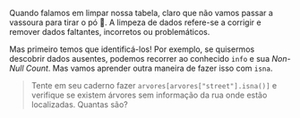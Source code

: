 Quando falamos em limpar nossa tabela, claro que não vamos passar a vassoura para tirar o pó 🧹. A limpeza de dados refere-se a corrigir e remover dados faltantes, incorretos ou problemáticos.

Mas primeiro temos que identificá-los! Por exemplo, se quisermos descobrir dados ausentes, podemos recorrer ao conhecido `info` e sua _Non-Null Count_. Mas vamos aprender outra maneira de fazer isso com `isna`.

> Tente em seu caderno fazer `arvores[arvores["street"].isna()]` e verifique se existem árvores sem informação da rua onde estão localizadas. Quantas são?
